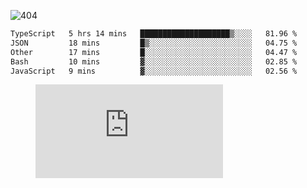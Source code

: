 ![404](https://user-images.githubusercontent.com/378023/89412096-6f759d80-d761-11ea-8c57-84b30ef3f2b1.png)

<!--START_SECTION:waka-->

```txt
TypeScript   5 hrs 14 mins   ████████████████████▒░░░░   81.96 %
JSON         18 mins         █▒░░░░░░░░░░░░░░░░░░░░░░░   04.75 %
Other        17 mins         █░░░░░░░░░░░░░░░░░░░░░░░░   04.47 %
Bash         10 mins         ▓░░░░░░░░░░░░░░░░░░░░░░░░   02.85 %
JavaScript   9 mins          ▓░░░░░░░░░░░░░░░░░░░░░░░░   02.56 %
```

<!--END_SECTION:waka-->
<figure><embed src="https://wakatime.com/share/@018b853e-267a-435d-a858-33e2b098b9d7/f3c3aa68-553a-4373-a9f9-2d456f62f780.svg"></embed></figure>
